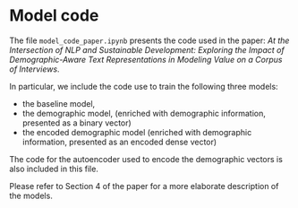 # Model code
The file `model_code_paper.ipynb` presents the code used in the paper:
*At the Intersection of NLP and Sustainable Development: Exploring the Impact of Demographic-Aware Text Representations in Modeling Value on a Corpus of Interviews*.

In particular, we include the code use to train the following three models:
* the baseline model,
* the demographic model, (enriched with demographic information, presented as a binary vector)
* the encoded demographic model (enriched with demographic information, presented as an encoded dense vector)

The code for the autoencoder used to encode the demographic vectors is also included in this file.

Please refer to Section 4 of the paper for a more elaborate description of the models. 
